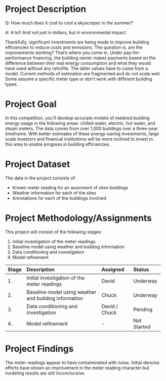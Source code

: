 # Project Description

Q: How much does it cost to cool a skyscraper in the summer?

A: A lot! And not just in dollars, but in environmental impact.

Thankfully, significant investments are being made to improve building efficiencies to reduce costs and emissions. The question is, are the improvements working? That’s where you come in. Under pay-for-performance financing, the building owner makes payments based on the difference between their real energy consumption and what they would have used without any retrofits. The latter values have to come from a model. Current methods of estimation are fragmented and do not scale well. Some assume a specific meter type or don’t work with different building types.


# Project Goal

In this competition, you’ll develop accurate models of metered building energy usage in the following areas: chilled water, electric, hot water, and steam meters. The data comes from over 1,000 buildings over a three-year timeframe. With better estimates of these energy-saving investments, large scale investors and financial institutions will be more inclined to invest in this area to enable progress in building efficiencies.


# Project Dataset

The data in the project consists of:

* Known meter reading for an assorment of sites buildings
* Weather information for each of the sites
* Annotations for each of the buildings involved

# Project Methodology/Assignments

This project will consist of the following stages:

1. Initial investigation of the meter readings 
2. Baseline model using weather and building information
3. Data conditioning and investigation
4. Model refinement

| Stage        | Description           | Assigned  | Status |
| :------------- |:-------------|:-----|:---|
| 1.      | Initial investigation of the meter readings  | David | Underway |
| 2.      | Baseline model using weather and building information      |   Chuck | Underway |
| 3. | Data conditioning and investigation      |    David / Chuck | Pending |
| 4. | Model refinement      |    - | Not Started

# Project Findings

The meter readings appear to have contaiminated with noise. Initial denoise efforts have shown an improvement in the meter reading character but modeling results are still inconclucsive.
